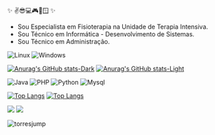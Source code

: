 ✨ ✌️😎💻🎮🐧🪟 ✨

<!--
**saul0t0rres/saul0t0rres** é um repositório ✨ _especial_ ✨ porque seu `README.md` (este arquivo) aparece em seu perfil GitHub.

Aqui estão algumas idéias para você começar:

- 🔭 Atualmente estou trabalhando em ...
- 🌱 Atualmente estou aprendendo ...
- 👯 Estou procurando colaborar em ...
- 🤔 Estou procurando ajuda com ...
- 💬 Pergunte-me sobre ...
- 📫 Como entrar em contato comigo: ...
- 😄 Pronomes: ...
- ⚡ Curiosidade: ...
-->

- Sou Especialista em Fisioterapia na Unidade de Terapia Intensiva.
- Sou Técnico em Informática - Desenvolvimento de Sistemas.
- Sou Técnico em Administração.

![Linux](https://img.shields.io/badge/Linux-E34F26?style=for-the-badge&logo=linux&logoColor=black)
![Windows](https://img.shields.io/badge/Windows-017AD7?style=for-the-badge&logo=windows&logoColor=white)

[![Anurag's GitHub stats-Dark](https://github-readme-stats.vercel.app/api?username=saul0t0rres&show_icons=true&theme=dark#gh-dark-mode-only)](https://github.com/saul0t0rres/github-readme-stats#gh-dark-mode-only)
[![Anurag's GitHub stats-Light](https://github-readme-stats.vercel.app/api?username=saul0t0rres&show_icons=true&theme=default#gh-light-mode-only)](https://github.com/saul0t0rres/github-readme-stats#gh-light-mode-only)

	
![Java](https://img.shields.io/badge/Java-ED8B00?style=for-the-badge&logo=java&logoColor=white)
![PHP](https://img.shields.io/badge/PHP-777BB4?style=for-the-badge&logo=php&logoColor=white)
![Python](https://img.shields.io/badge/Python-3776AB?style=for-the-badge&logo=python&logoColor=white)
![Mysql](https://img.shields.io/badge/MySQL-00000F?style=for-the-badge&logo=mysql&logoColor=white)

[![Top Langs](https://github-readme-stats.vercel.app/api/top-langs/?username=saul0t0rres&theme=dark#gh-dark-mode-only)](https://github.com/saul0t0rres/github-readme-stats#gh-dark-mode-only)
[![Top Langs](https://github-readme-stats.vercel.app/api/top-langs/?username=saul0t0rres&theme=default#gh-light-mode-only)](https://github.com/saul0t0rres/github-readme-stats#gh-light-mode-only)

[<img src="https://img.shields.io/badge/Reddit-FF4500?style=for-the-badge&logo=reddit&logoColor=white"/>](https://www.reddit.com/user/saulotorres)
[<img src="https://img.shields.io/badge/GitHub-100000?style=for-the-badge&logo=github&logoColor=white"/>](https://github.com/saul0t0rres?tab=repositories)

![torresjump](https://user-images.githubusercontent.com/116840416/208263926-a5ba021d-4e7b-4c04-ad9a-9ecdf8211cf9.gif)

